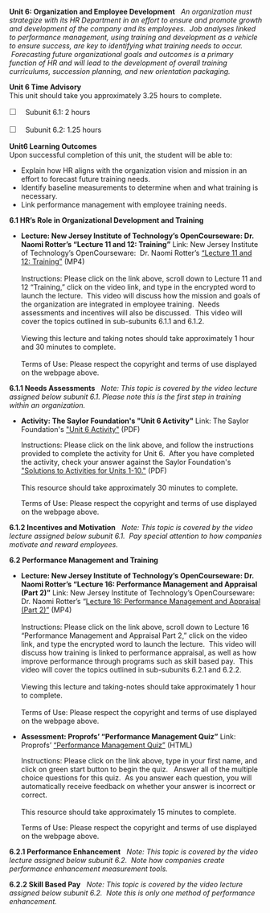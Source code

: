 **Unit 6: Organization and Employee Development** <span id="6"></span> 
*An organization must strategize with its HR Department in an effort to
ensure and promote growth and development of the company and its
employees.  Job analyses linked to performance management, using
training and development as a vehicle to ensure success, are key to
identifying what training needs to occur.  Forecasting future
organizational goals and outcomes is a primary function of HR and will
lead to the development of overall training curriculums, succession
planning, and new orientation packaging.*

**Unit 6 Time Advisory**  
This unit should take you approximately 3.25 hours to complete.  
  
 <span
style="color: rgb(85, 85, 85); font-family: 'Myriad Pro', 'Gill Sans', 'Gill Sans MT', Calibri, sans-serif; font-size: 16px; line-height: 21px; text-align: left; -webkit-text-size-adjust: none; ">☐
   </span>Subunit 6.1: 2 hours  
  
 <span
style="color: rgb(85, 85, 85); font-family: 'Myriad Pro', 'Gill Sans', 'Gill Sans MT', Calibri, sans-serif; font-size: 16px; line-height: 21px; text-align: left; -webkit-text-size-adjust: none; ">☐
   </span>Subunit 6.2: 1.25 hours 

**Unit6 Learning Outcomes**  
Upon successful completion of this unit, the student will be able to:  
  
-   Explain how HR aligns with the organization vision and mission in an
    effort to forecast future training needs.
-   Identify baseline measurements to determine when and what training
    is necessary.
-   Link performance management with employee training needs.

**6.1 HR’s Role in Organizational Development and Training** <span
id="6.1"></span> 
-   **Lecture: New Jersey Institute of Technology’s OpenCourseware: Dr.
    Naomi Rotter’s “Lecture 11 and 12: Training”**
    Link: New Jersey Institute of Technology’s OpenCourseware:  Dr.
    Naomi Rotter’s [“Lecture 11 and 12:
    Training”](http://ocw.njit.edu/som/hrm/hrm-303/index.php) (MP4)  
        
     Instructions: Please click on the link above, scroll down to
    Lecture 11 and 12 “Training,” click on the video link, and type in
    the encrypted word to launch the lecture.  This video will discuss
    how the mission and goals of the organization are integrated in
    employee training.  Needs assessments and incentives will also be
    discussed.  This video will cover the topics outlined in
    sub-subunits 6.1.1 and 6.1.2.  
        
     Viewing this lecture and taking notes should take approximately 1
    hour and 30 minutes to complete.  
        
     Terms of Use: Please respect the copyright and terms of use
    displayed on the webpage above. 

**6.1.1 Needs Assessments** <span id="6.1.1"></span> 
*Note: This topic is covered by the video lecture assigned below subunit
6.1. Please note this is the first step in training within an
organization.*

-   **Activity: The Saylor Foundation's "Unit 6 Activity"**
    Link: The Saylor Foundation's ["Unit 6
    Activity"](http://www.saylor.org/site/wp-content/uploads/2012/06/PRDV401-HR101-Units-1-10-Activities.pdf) (PDF)  
      
     Instructions: Please click on the link above, and follow the
    instructions provided to complete the activity for Unit 6.  After
    you have completed the activity, check your answer against the
    Saylor Foundation's ["Solutions to Activities for Units
    1-10."](http://www.saylor.org/site/wp-content/uploads/2012/06/PRDV401-HR101-Units-1-10-Activities-Answer-Key.pdf) (PDF)  
        
     This resource should take approximately 30 minutes to complete.  
      
     Terms of Use: Please respect the copyright and terms of use
    displayed on the webpage above. 

**6.1.2 Incentives and Motivation** <span id="6.1.2"></span> 
*Note: This topic is covered by the video lecture assigned below subunit
6.1.  Pay special attention to how companies motivate and reward
employees.*

**6.2 Performance Management and Training** <span id="6.2"></span> 
-   **Lecture: New Jersey Institute of Technology’s OpenCourseware: Dr.
    Naomi Rotter’s “Lecture 16: Performance Management and Appraisal
    (Part 2)”**
    Link: New Jersey Institute of Technology’s OpenCourseware:  Dr.
    Naomi Rotter’s “[Lecture 16: Performance Management and Appraisal
    (Part 2)”](http://ocw.njit.edu/som/hrm/hrm-303/index.php) (MP4)  
        
     Instructions: Please click on the link above, scroll down to
    Lecture 16 “Performance Management and Appraisal Part 2,” click on
    the video link, and type the encrypted word to launch the lecture. 
    This video will discuss how training is linked to performance
    appraisal, as well as how improve performance through programs such
    as skill based pay.  This video will cover the topics outlined in
    sub-subunits 6.2.1 and 6.2.2.  
        
     Viewing this lecture and taking-notes should take approximately 1
    hour to complete.  
        
     Terms of Use: Please respect the copyright and terms of use
    displayed on the webpage above. 

-   **Assessment: Proprofs’ “Performance Management Quiz”**
    Link: Proprofs’ [“Performance Management
    Quiz”](http://www.proprofs.com/quiz-school/story.php?title=performance-management-quiz) (HTML)  
      
     Instructions: Please click on the link above, type in your first
    name, and click on green start button to begin the quiz.   Answer
    all of the multiple choice questions for this quiz.  As you answer
    each question, you will automatically receive feedback on whether
    your answer is incorrect or correct.  
        
     This resource should take approximately 15 minutes to complete.  
      
     Terms of Use: Please respect the copyright and terms of use
    displayed on the webpage above. 

**6.2.1 Performance Enhancement** <span id="6.2.1"></span> 
*Note: This topic is covered by the video lecture assigned below subunit
6.2.  Note how companies create performance enhancement measurement
tools.*

**6.2.2 Skill Based Pay** <span id="6.2.2"></span> 
*Note: This topic is covered by the video lecture assigned below subunit
6.2.  Note this is only one method of performance enhancement.*


